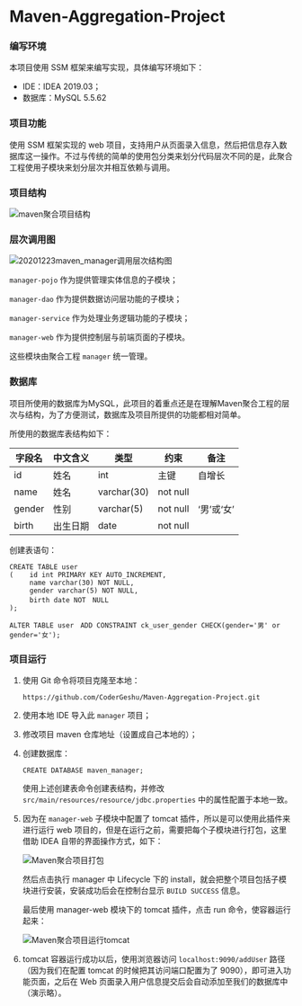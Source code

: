 # Maven-Aggregation-Project

### 编写环境

本项目使用 SSM 框架来编写实现，具体编写环境如下：

- IDE：IDEA 2019.03；
- 数据库：MySQL 5.5.62

### 项目功能

使用 SSM 框架实现的 web 项目，支持用户从页面录入信息，然后把信息存入数据库这一操作。不过与传统的简单的使用包分类来划分代码层次不同的是，此聚合工程使用子模块来划分层次并相互依赖与调用。

### 项目结构

![maven聚合项目结构](https://gitee.com/eric0228/pic-go-images/raw/master/img/image-20210216105100185.png)

### 层次调用图

![20201223maven_manager调用层次结构图](https://gitee.com/eric0228/pic-go-images/raw/master/img/20201223maven_manager调用层次结构图.png)

`manager-pojo` 作为提供管理实体信息的子模块；

`manager-dao` 作为提供数据访问层功能的子模块；

`manager-service` 作为处理业务逻辑功能的子模块；

`manager-web` 作为提供控制层与前端页面的子模块。

这些模块由聚合工程 `manager` 统一管理。

### 数据库

项目所使用的数据库为MySQL，此项目的着重点还是在理解Maven聚合工程的层次与结构，为了方便测试，数据库及项目所提供的功能都相对简单。

所使用的数据库表结构如下：

| 字段名 | 中文含义 | 类型        | 约束     | 备注       |
| ------ | -------- | ----------- | -------- | ---------- |
| id     | 姓名     | int         | 主键     | 自增长     |
| name   | 姓名     | varchar(30) | not null |            |
| gender | 性别     | varchar(5)  | not null | ‘男’或‘女’ |
| birth  | 出生日期 | date        | not null |            |

创建表语句：

```mysql
CREATE TABLE user
(    id int PRIMARY KEY AUTO_INCREMENT,
     name varchar(30) NOT NULL,
     gender varchar(5) NOT NULL,
     birth date NOT　NULL
);

ALTER TABLE user　ADD CONSTRAINT ck_user_gender CHECK(gender='男' or gender='女');
```

### 项目运行

1. 使用 Git 命令将项目克隆至本地：

   ```
   https://github.com/CoderGeshu/Maven-Aggregation-Project.git
   ```

2. 使用本地 IDE 导入此 `manager` 项目；

3. 修改项目 maven 仓库地址（设置成自己本地的）；

4. 创建数据库：

   ```mysql
   CREATE DATABASE maven_manager;
   ```

   使用上述创建表命令创建表结构，并修改 `src/main/resources/resource/jdbc.properties` 中的属性配置于本地一致。

5. 因为在 `manager-web` 子模块中配置了 tomcat 插件，所以是可以使用此插件来进行运行 web 项目的，但是在运行之前，需要把每个子模块进行打包，这里借助 IDEA 自带的界面操作方式，如下：

   ![Maven聚合项目打包](https://gitee.com/eric0228/pic-go-images/raw/master/img/image-20210216111029953.png)

   然后点击执行 manager 中 Lifecycle 下的 install，就会把整个项目包括子模块进行安装，安装成功后会在控制台显示 `BUILD SUCCESS` 信息。

   最后使用 manager-web 模块下的 tomcat 插件，点击 run 命令，使容器运行起来：

   ![Maven聚合项目运行tomcat](https://gitee.com/eric0228/pic-go-images/raw/master/img/image-20210216111230163.png)

6. tomcat 容器运行成功以后，使用浏览器访问 `localhost:9090/addUser` 路径（因为我们在配置 tomcat 的时候把其访问端口配置为了 9090），即可进入功能页面，之后在 Web 页面录入用户信息提交后会自动添加至我们的数据库中（演示略）。

   
